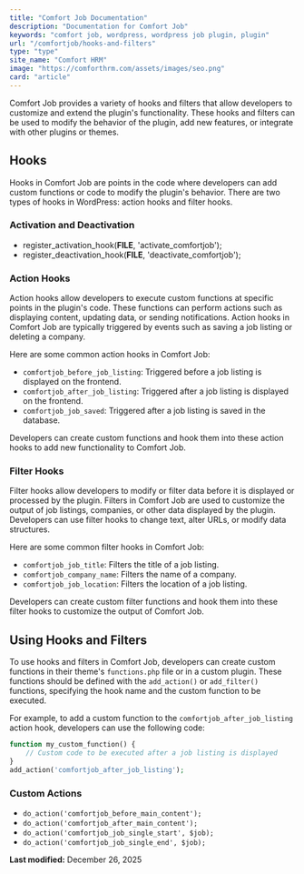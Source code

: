 ```yaml
---
title: "Comfort Job Documentation"
description: "Documentation for Comfort Job"
keywords: "comfort job, wordpress, wordpress job plugin, plugin"
url: "/comfortjob/hooks-and-filters"
type: "type"
site_name: "Comfort HRM"
image: "https://comforthrm.com/assets/images/seo.png"
card: "article"
---
```



Comfort Job provides a variety of hooks and filters that allow developers to customize and extend the plugin's functionality. These hooks and filters can be used to modify the behavior of the plugin, add new features, or integrate with other plugins or themes.

## Hooks

Hooks in Comfort Job are points in the code where developers can add custom functions or code to modify the plugin's behavior. There are two types of hooks in WordPress: action hooks and filter hooks.

### Activation and Deactivation

- register_activation_hook(__FILE__, 'activate_comfortjob');
- register_deactivation_hook(__FILE__, 'deactivate_comfortjob');

### Action Hooks

Action hooks allow developers to execute custom functions at specific points in the plugin's code. These functions can perform actions such as displaying content, updating data, or sending notifications. Action hooks in Comfort Job are typically triggered by events such as saving a job listing or deleting a company.

Here are some common action hooks in Comfort Job:

- `comfortjob_before_job_listing`: Triggered before a job listing is displayed on the frontend.
- `comfortjob_after_job_listing`: Triggered after a job listing is displayed on the frontend.
- `comfortjob_job_saved`: Triggered after a job listing is saved in the database.

Developers can create custom functions and hook them into these action hooks to add new functionality to Comfort Job.

### Filter Hooks

Filter hooks allow developers to modify or filter data before it is displayed or processed by the plugin. Filters in Comfort Job are used to customize the output of job listings, companies, or other data displayed by the plugin. Developers can use filter hooks to change text, alter URLs, or modify data structures.

Here are some common filter hooks in Comfort Job:

- `comfortjob_job_title`: Filters the title of a job listing.
- `comfortjob_company_name`: Filters the name of a company.
- `comfortjob_job_location`: Filters the location of a job listing.

Developers can create custom filter functions and hook them into these filter hooks to customize the output of Comfort Job.

## Using Hooks and Filters

To use hooks and filters in Comfort Job, developers can create custom functions in their theme's `functions.php` file or in a custom plugin. These functions should be defined with the `add_action()` or `add_filter()` functions, specifying the hook name and the custom function to be executed.

For example, to add a custom function to the `comfortjob_after_job_listing` action hook, developers can use the following code:

```php
function my_custom_function() {
    // Custom code to be executed after a job listing is displayed
}
add_action('comfortjob_after_job_listing');
```

### Custom Actions

- `do_action('comfortjob_before_main_content');`
- `do_action('comfortjob_after_main_content');`
- `do_action('comfortjob_job_single_start', $job);`
- `do_action('comfortjob_job_single_end', $job);`


**Last modified:** December 26, 2025
